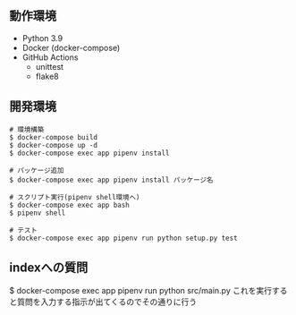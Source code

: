 ## 動作環境
- Python 3.9
- Docker (docker-compose)
- GitHub Actions
  - unittest
  - flake8

## 開発環境
```
# 環境構築
$ docker-compose build
$ docker-compose up -d
$ docker-compose exec app pipenv install

# パッケージ追加
$ docker-compose exec app pipenv install パッケージ名

# スクリプト実行(pipenv shell環境へ)
$ docker-compose exec app bash
$ pipenv shell

# テスト
$ docker-compose exec app pipenv run python setup.py test
```

## indexへの質問
$ docker-compose exec app pipenv run python src/main.py
これを実行すると質問を入力する指示が出てくるのでその通りに行う
